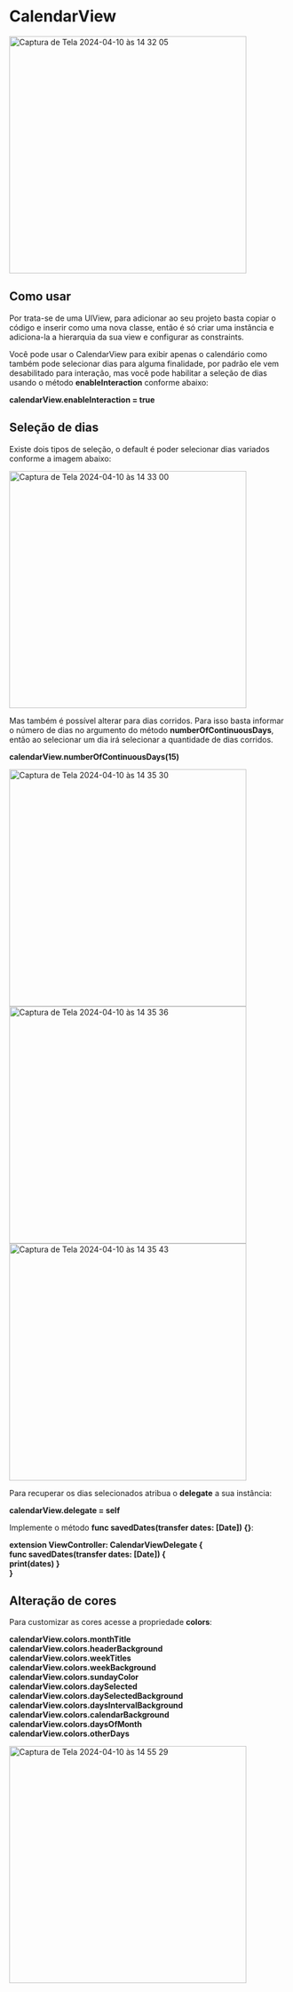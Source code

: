 # CalendarView

<img width="427" alt="Captura de Tela 2024-04-10 às 14 32 05" src="https://github.com/emersonmluz/CalendarView/assets/111133275/af73f78a-18b1-4b73-808c-f69092bdb808">

## Como usar

Por trata-se de uma UIView, para adicionar ao seu projeto basta copiar o código e inserir como uma nova classe, então é só criar uma instância e adiciona-la a hierarquia da sua view e configurar as constraints.

Você pode usar o CalendarView para exibir apenas o calendário como também pode selecionar dias para alguma finalidade, por padrão ele vem desabilitado para interação, mas você pode habilitar a seleção de dias usando o método **enableInteraction** conforme abaixo: 

**calendarView.enableInteraction = true**

## Seleção de dias

Existe dois tipos de seleção, o default é poder selecionar dias variados conforme a imagem abaixo:

<img width="427" alt="Captura de Tela 2024-04-10 às 14 33 00" src="https://github.com/emersonmluz/CalendarView/assets/111133275/78725261-5f47-4cc8-8185-b7a77c6280a6">

Mas também é possível alterar para dias corridos. Para isso basta informar o número de dias no argumento do método **numberOfContinuousDays**, então ao selecionar um dia irá selecionar a quantidade de dias corridos.

**calendarView.numberOfContinuousDays(15)**

<img width="427" alt="Captura de Tela 2024-04-10 às 14 35 30" src="https://github.com/emersonmluz/CalendarView/assets/111133275/ced1c744-962b-4847-8d50-6a590c6ff2e9">

<img width="427" alt="Captura de Tela 2024-04-10 às 14 35 36" src="https://github.com/emersonmluz/CalendarView/assets/111133275/bbd773fb-35a7-4235-af42-63fe3131a8c7">

<img width="427" alt="Captura de Tela 2024-04-10 às 14 35 43" src="https://github.com/emersonmluz/CalendarView/assets/111133275/9ee7dc96-3101-4035-9637-f7cd73ed212c">

Para recuperar os dias selecionados atribua o **delegate** a sua instância:

**calendarView.delegate = self**

Implemente o método **func savedDates(transfer dates: [Date]) {}**:

**extension ViewController: CalendarViewDelegate {**<br>
    **func savedDates(transfer dates: [Date]) {**<br>
        **print(dates) }**<br>
**}**<br>

## Alteração de cores

Para customizar as cores acesse a propriedade **colors**:

**calendarView.colors.monthTitle**<br>
**calendarView.colors.headerBackground**<br>
**calendarView.colors.weekTitles**<br>
**calendarView.colors.weekBackground**<br>
**calendarView.colors.sundayColor**<br>
**calendarView.colors.daySelected**<br>
**calendarView.colors.daySelectedBackground**<br>
**calendarView.colors.daysIntervalBackground**<br>
**calendarView.colors.calendarBackground**<br>
**calendarView.colors.daysOfMonth**<br>
**calendarView.colors.otherDays**<br>

<img width="427" alt="Captura de Tela 2024-04-10 às 14 55 29" src="https://github.com/emersonmluz/CalendarView/assets/111133275/ca21a21b-4332-4996-983b-ebb287af59ec">
